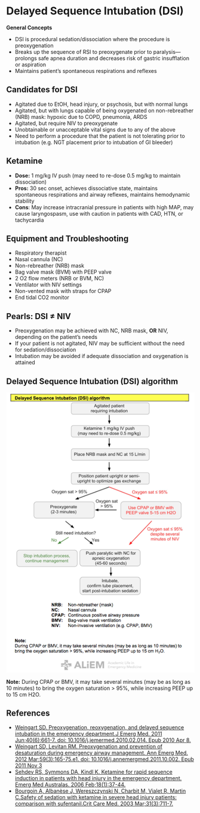 


# Delayed Sequence Intubation (DSI)

**General Concepts**

-   DSI is procedural sedation/dissociation where the procedure is preoxygenation
-   Breaks up the sequence of RSI to preoxygenate prior to paralysis—prolongs safe apnea duration and decreases risk of gastric insufflation or aspiration
-   Maintains patient’s spontaneous respirations and reflexes

## Candidates for DSI

-   Agitated due to EtOH, head injury, or psychosis, but with normal lungs
-   Agitated, but with lungs capable of being oxygenated on non-rebreather (NRB) mask: hypoxic due to COPD, pneumonia, ARDS
-   Agitated, but require NIV to preoxygenate
-   Unobtainable or unacceptable vital signs due to any of the above
-   Need to perform a procedure that the patient is not tolerating prior to intubation (e.g. NGT placement prior to intubation of GI bleeder)

## Ketamine

-   **Dose:** 1 mg/kg IV push (may need to re-dose 0.5 mg/kg to maintain dissociation)
-   **Pros:** 30 sec onset, achieves dissociative state, maintains spontaneous respirations and airway reflexes, maintains hemodynamic stability
-   **Cons**: May increase intracranial pressure in patients with high MAP, may cause laryngospasm, use with caution in patients with CAD, HTN, or tachycardia

## Equipment and Troubleshooting

-   Respiratory therapist
-   Nasal cannula (NC)
-   Non-rebreather (NRB) mask
-   Bag valve mask (BVM) with PEEP valve
-   2 O2 flow meters (NRB or BVM, NC)
-   Ventilator with NIV settings
-   Non-vented mask with straps for CPAP
-   End tidal CO2 monitor

## Pearls: DSI ≠ NIV 

-   Preoxygenation may be achieved with NC, NRB mask, **OR** NIV, depending on the patient’s needs
-   If your patient is not agitated, NIV may be sufficient without the need for sedation/dissociation
-   Intubation may be avoided if adequate dissociation and oxygenation is attained

## Delayed Sequence Intubation (DSI) algorithm

![](image-0.png)

**Note:** During CPAP or BMV, it may take several minutes (may be as long as 10 minutes) to bring the oxygen saturation &gt; 95%, while increasing PEEP up to 15 cm H2O.

## References

-   [Weingart SD. Preoxygenation, reoxygenation, and delayed sequence intubation in the emergency department.J Emerg Med. 2011 Jun;40(6):661-7. doi: 10.1016/j.jemermed.2010.02.014. Epub 2010 Apr 8.](https://www.ncbi.nlm.nih.gov/pubmed/?term=20378297)
-   [Weingart SD, Levitan RM. Preoxygenation and prevention of desaturation during emergency airway management. Ann Emerg Med. 2012 Mar;59(3):165-75.e1. doi: 10.1016/j.annemergmed.2011.10.002. Epub 2011 Nov 3](https://www.ncbi.nlm.nih.gov/pubmed/?term=22050948)
-   [Sehdev RS, Symmons DA, Kindl K. Ketamine for rapid sequence induction in patients with head injury in the emergency department. Emerg Med Australas. 2006 Feb;18(1):37-44.](https://www.ncbi.nlm.nih.gov/pubmed/?term=16454773)
-   [Bourgoin A, Albanèse J, Wereszczynski N, Charbit M, Vialet R, Martin C.Safety of sedation with ketamine in severe head injury patients: comparison with sufentanil.Crit Care Med. 2003 Mar;31(3):711-7.](https://www.ncbi.nlm.nih.gov/pubmed/?term=12626974)
